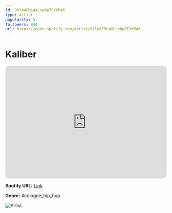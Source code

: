 ```yaml
---
id: 0klm4FMLWXLce8p7FXXP46
type: artist
popularity: 5
followers: 844
url: https://open.spotify.com/artist/0klm4FMLWXLce8p7FXXP46
---
```

# Kaliber

<iframe style="border-radius:12px" src="https://open.spotify.com/embed/artist/0klm4FMLWXLce8p7FXXP46" width="100%" height="352" frameBorder="0" allowfullscreen="" allow="autoplay; clipboard-write; encrypted-media; fullscreen; picture-in-picture" loading="lazy"></iframe>

**Spotify URL:** [Link](https://open.spotify.com/artist/0klm4FMLWXLce8p7FXXP46)

**Genre:**  #cologne_hip_hop

![Artist](https://i.scdn.co/image/ab6761610000e5eb8bf94b5f7dfb17c7b46a7ff8)
